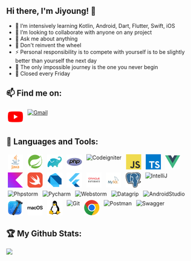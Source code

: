 ## Hi there, I'm Jiyoung! 👋
- 🎯 I’m intensively learning Kotlin, Android, Dart, Flutter, Swift, iOS
- 👯 I’m looking to collaborate with anyone on any project
- 💬 Ask me about anything
- 🤔 Don't reinvent the wheel
- ⚡ Personal responsibility is to compete with yourself is to be slightly better than yourself the next day
- 🔭 The only impossible journey is the one you never begin
- 🌱 Closed every Friday

## 📫 Find me on:
<p align="left">
<a href="https://www.youtube.com/channel/UCOT9uW4rUaATfXH3fLzr_Pg"> <img src="https://raw.githubusercontent.com/github/explore/d744245de144b89f3e3462949e08bfc91eda7fcf/topics/youtube/youtube.png" alt="Youtube" height="40" style="vertical-align:top; margin:4px"></a>
<!--<a href="https://dog-crown-d03.notion.site/47d30dc4664e445aa1835673b8fad1fd"> <img src="https://user-images.githubusercontent.com/67634983/146180243-223e0439-67b1-4482-b632-30038fec7038.png" alt="Notion" height="40" style="vertical-align:top; margin:4px"></a>-->
<a href="mailto:jy.ryu.itpro@gmail.com"> <img src="https://www.google.com/gmail/about/static/images/logo-gmail.png?cache=1adba63" alt="Gmail" height="40" style="vertical-align:top; margin:4px"></a>
</p>

## 🧰 Languages and Tools:
<p align="left">
<img src="https://raw.githubusercontent.com/github/explore/80688e429a7d4ef2fca1e82350fe8e3517d3494d/topics/java/java.png" alt="Java" height="40" style="vertical-align:top; margin:4px">
<img src="https://raw.githubusercontent.com/github/explore/80688e429a7d4ef2fca1e82350fe8e3517d3494d/topics/spring-boot/spring-boot.png" alt="Spring" height="40" style="vertical-align:top; margin:4px">
<img src="https://raw.githubusercontent.com/github/explore/59009b1589a883459c0ae19044e3e7e3ec0c4e0a/topics/gradle/gradle.png" alt="Gradle" height="40" style="vertical-align:top; margin:4px">
<img src="https://raw.githubusercontent.com/github/explore/ccc16358ac4530c6a69b1b80c7223cd2744dea83/topics/php/php.png" alt="PHP" height="40" style="vertical-align:top; margin:4px">
<img src="https://cdn1.iconfinder.com/data/icons/logos-3/304/codeigniter-icon-512.png" alt="Codeigniter" height="40" style="vertical-align:top; margin:4px">
<img src="https://raw.githubusercontent.com/github/explore/80688e429a7d4ef2fca1e82350fe8e3517d3494d/topics/javascript/javascript.png" alt="JavaScript" height="40" style="vertical-align:top; margin:4px">
<img src="https://raw.githubusercontent.com/github/explore/80688e429a7d4ef2fca1e82350fe8e3517d3494d/topics/typescript/typescript.png" alt="TypeScript" height="40" style="vertical-align:top; margin:4px">  
<img src="https://raw.githubusercontent.com/github/explore/80688e429a7d4ef2fca1e82350fe8e3517d3494d/topics/vue/vue.png" alt="Vue.js" height="40" style="vertical-align:top; margin:4px">
<img src="https://raw.githubusercontent.com/github/explore/4479d2a2c854198cb00160f8593519c14dc3b905/topics/kotlin/kotlin.png" alt="Kotlin" height="40" style="vertical-align:top; margin:4px">
<img src="https://raw.githubusercontent.com/github/explore/80688e429a7d4ef2fca1e82350fe8e3517d3494d/topics/swift/swift.png" alt="Swift" height="40" style="vertical-align:top; margin:4px">  
<img src="https://raw.githubusercontent.com/github/explore/80688e429a7d4ef2fca1e82350fe8e3517d3494d/topics/dart/dart.png" alt="Dart" height="40" style="vertical-align:top; margin:4px">
<img src="https://raw.githubusercontent.com/github/explore/cebd63002168a05a6a642f309227eefeccd92950/topics/flutter/flutter.png" alt="Flutter" height="40" style="vertical-align:top; margin:4px">
<img src="https://raw.githubusercontent.com/github/explore/902a8a38f1e277eb27d2a10ab95a3d524a6ea22f/topics/oracle-database/oracle-database.png" alt="Oracle Database" height="40" style="vertical-align:top; margin:4px">
<img src="https://raw.githubusercontent.com/github/explore/80688e429a7d4ef2fca1e82350fe8e3517d3494d/topics/mysql/mysql.png" alt="MySQL" height="40" style="vertical-align:top; margin:4px">
<img src="https://raw.githubusercontent.com/github/explore/80688e429a7d4ef2fca1e82350fe8e3517d3494d/topics/postgresql/postgresql.png" alt="PostgreSQL" height="40" style="vertical-align:top; margin:4px">

<img src="https://resources.jetbrains.com/storage/products/intellij-idea/img/meta/intellij-idea_logo_300x300.png" alt="IntelliJ" height="40" style="vertical-align:top; margin:4px">
<img src="https://resources.jetbrains.com/storage/products/phpstorm/img/meta/phpstorm_logo_300x300.png" alt="Phpstorm" height="40" style="vertical-align:top; margin:4px">
<img src="https://resources.jetbrains.com/storage/products/pycharm/img/meta/pycharm_logo_300x300.png" alt="Pycharm" height="40" style="vertical-align:top; margin:4px">
<img src="https://resources.jetbrains.com/storage/products/webstorm/img/meta/webstorm_logo_300x300.png" alt="Webstorm" height="40" style="vertical-align:top; margin:4px">
<img src="https://resources.jetbrains.com/storage/products/datagrip/img/meta/datagrip_logo_300x300.png" alt="Datagrip" height="40" style="vertical-align:top; margin:4px">
<img src="https://user-images.githubusercontent.com/67634983/102363438-c08f7b00-3ff8-11eb-818d-84e802e35198.png" alt="AndroidStudio" height="40" style="vertical-align:top; margin:4px">
<img src="https://raw.githubusercontent.com/github/explore/530398b5c9b0fd57127e2564bd664575f02f52e4/topics/xcode/xcode.png" alt="Xcode" height="40" style="vertical-align:top; margin:4px">  
<img src="https://raw.githubusercontent.com/github/explore/80688e429a7d4ef2fca1e82350fe8e3517d3494d/topics/macos/macos.png" alt="MacOS" height="40" style="vertical-align:top; margin:4px" alt="Windows" height="40" style="vertical-align:top; margin:4px">
<img src="https://raw.githubusercontent.com/github/explore/80688e429a7d4ef2fca1e82350fe8e3517d3494d/topics/linux/linux.png" alt="Linux" height="40" style="vertical-align:top; margin:4px" alt="Windows" height="40" style="vertical-align:top; margin:4px">
<img src="https://avatars3.githubusercontent.com/u/18133?s=200&v=4" alt="Git" height="40" style="vertical-align:top; margin:4px">
<img src="https://raw.githubusercontent.com/github/explore/80688e429a7d4ef2fca1e82350fe8e3517d3494d/topics/chrome/chrome.png" alt="Chrome" height="40" style="vertical-align:top; margin:4px">  
<img src="https://res.cloudinary.com/postman/image/upload/t_team_logo/v1629869194/team/2893aede23f01bfcbd2319326bc96a6ed0524eba759745ed6d73405a3a8b67a8" alt="Postman" height="40" style="vertical-align:top; margin:4px">
<img src="https://upload.wikimedia.org/wikipedia/commons/a/ab/Swagger-logo.png" alt="Swagger" height="40" style="vertical-align:top; margin:4px">
</p>

## :trophy: My Github Stats:
<p align="left">
<a href="https://github.com/jyryuitpro">
  <img align="center" src="https://github-readme-stats.anuraghazra1.vercel.app/api?username=jyryuitpro&show_icons=true&hide=prs&issues&theme=radical" />
</a>
</p>

<!--
## :computer: My TodoList as of 2022:
- :pill: Common : Slack, Notion, Linux, AWS
- :gem: Front-end : Dart, Flutter
- :muscle: Back-end : Node.js, PostgreSQL, Redis
- :ghost: Toy : Kotlin, Android, Swift, iOS


**jyryuitpro/jyryuitpro** is a ✨ _special_ ✨ repository because its `README.md` (this file) appears on your GitHub profile.

Here are some ideas to get you started:

- 🔭 I’m currently working on ...
- 🌱 I’m currently learning ...
- 👯 I’m looking to collaborate on ...
- 🤔 I’m looking for help with ...
- 💬 Ask me about ...
- 📫 How to reach me: ...
- 😄 Pronouns: ...
- ⚡ Fun fact: ...
-->
